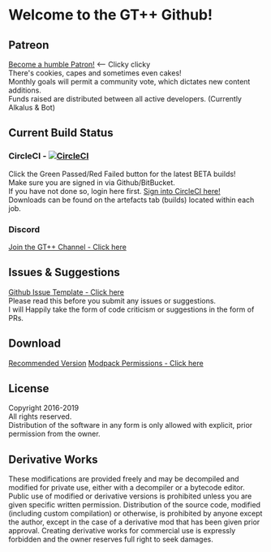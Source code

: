 # Welcome to the GT++ Github!  

## Patreon
[Become a humble Patron!](https://www.patreon.com/bePatron?u=9530372) <-- Clicky clicky    
There's cookies, capes and sometimes even cakes!  
Monthly goals will permit a community vote, which dictates new content additions.  
Funds raised are distributed between all active developers. (Currently Alkalus & Bot)

## Current Build Status  
### CircleCI - [![CircleCI](https://circleci.com/gh/alkcorp/GTplusplus/tree/master.svg?style=svg)](https://circleci.com/gh/alkcorp/GTplusplus/tree/master)   
Click the Green Passed/Red Failed button for the latest BETA builds!  
Make sure you are signed in via Github/BitBucket.  
If you have not done so, login here first. [Sign into CircleCI here!](https://circleci.com/vcs-authorize/)  
Downloads can be found on the artefacts tab (builds) located within each job.  
  
### Discord  
[Join the GT++ Channel - Click here](https://discord.gg/YdXJbgb)  
   
## Issues & Suggestions  
[Github Issue Template - Click here](https://github.com/alkcorp/GTplusplus/wiki/Github-Issue-Format)  
Please read this before you submit any issues or suggestions.  
I will Happily take the form of code criticism or suggestions in the form of PRs.  
  
## Download   
[Recommended Version](https://github.com/alkcorp/GTplusplus/wiki/Downloads!#click-here-to-download) 
[Modpack Permissions - Click here](https://github.com/alkcorp/GTplusplus/issues/24#issuecomment-252458551)   

## License  
Copyright 2016-2019  
All rights reserved.  
Distribution of the software in any form is only allowed with explicit, prior permission from the owner.  
  
## Derivative Works  
These modifications are provided freely and may be decompiled and modified for private use, either with a decompiler or a bytecode editor. Public use of modified or derivative versions is prohibited unless you are given specific written permission. Distribution of the source code, modified (including custom compilation) or otherwise, is prohibited by anyone except the author, except in the case of a derivative mod that has been given prior approval. Creating derivative works for commercial use is expressly forbidden and the owner reserves full right to seek damages.  

